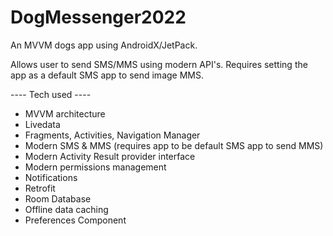 # DogMessenger2022
An MVVM dogs app using AndroidX/JetPack.



Allows user to send SMS/MMS using modern API's. Requires setting the app as a default SMS app to send image MMS.

---- Tech used ----
- MVVM architecture
- Livedata
- Fragments, Activities, Navigation Manager
- Modern SMS & MMS (requires app to be default SMS app to send MMS)
- Modern Activity Result provider interface
- Modern permissions management
- Notifications
- Retrofit
- Room Database
- Offline data caching
- Preferences Component
